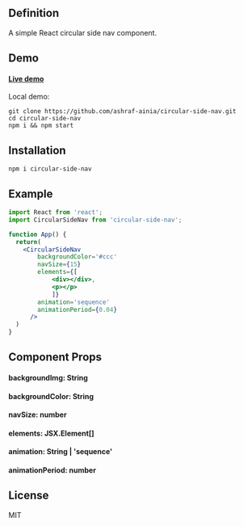 ## Definition
A simple React circular side nav component.

## Demo

#### [Live demo](https://ashraf-ainia.github.io/circular-side-nav/)

Local demo:

```
git clone https://github.com/ashraf-ainia/circular-side-nav.git
cd circular-side-nav
npm i && npm start
```

## Installation

```
npm i circular-side-nav

```

## Example

```jsx
import React from 'react';
import CircularSideNav from 'circular-side-nav';

function App() {
  return(
    <CircularSideNav
        backgroundColor='#ccc'
        navSize={15}
        elements={[
            <div></div>,
            <p></p>
            ]}
        animation='sequence'
        animationPeriod={0.04}
      />
  )
}
```

## Component Props

#### backgroundImg: String
#### backgroundColor: String
#### navSize: number
#### elements: JSX.Element[]
#### animation: String | 'sequence'
#### animationPeriod: number

## License

MIT
